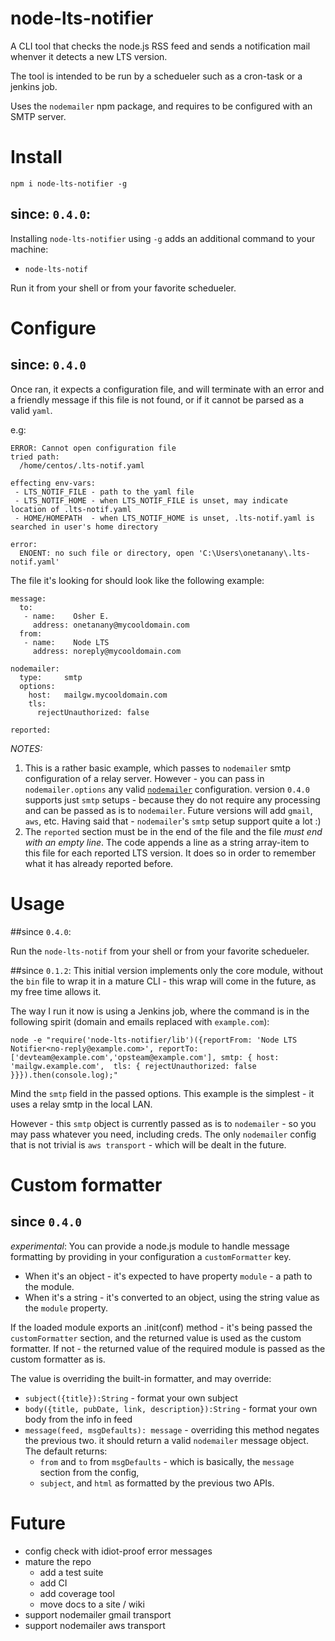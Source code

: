 # node-lts-notifier

A CLI tool that checks the node.js RSS feed and sends a notification mail whenver it detects a new LTS version.

The tool is intended to be run by a schedueler such as a cron-task or a jenkins job.

Uses the `nodemailer` npm package, and requires to be configured with an SMTP server.

# Install
```
npm i node-lts-notifier -g
```

## since: `0.4.0`:
Installing `node-lts-notifier` using `-g` adds an additional command to your machine:
 - `node-lts-notif`

Run it from your shell or from your favorite schedueler.
 
# Configure
## since: `0.4.0`

Once ran, it expects a configuration file, and will terminate with an error and a friendly 
message if this file is not found, or if it cannot be parsed as a valid `yaml`.

e.g:
```
ERROR: Cannot open configuration file
tried path:
  /home/centos/.lts-notif.yaml

effecting env-vars:
 - LTS_NOTIF_FILE - path to the yaml file
 - LTS_NOTIF_HOME - when LTS_NOTIF_FILE is unset, may indicate location of .lts-notif.yaml
 - HOME/HOMEPATH  - when LTS_NOTIF_HOME is unset, .lts-notif.yaml is searched in user's home directory

error:
  ENOENT: no such file or directory, open 'C:\Users\onetanany\.lts-notif.yaml'
```

The file it's looking for should look like the following example:
```
message:
  to:
   - name:    Osher E.
     address: onetanany@mycooldomain.com
  from:
   - name:    Node LTS
     address: noreply@mycooldomain.com

nodemailer:
  type:     smtp
  options:
    host:   mailgw.mycooldomain.com
    tls:
      rejectUnauthorized: false

reported:

```
*NOTES:* 
1. This is a rather basic example, which passes to `nodemailer` smtp configuration of a relay server.
   However - you can pass in `nodemailer.options` any valid [`nodemailer`](https://community.nodemailer.com/2-0-0-beta/setup-smtp/) configuration.
   version `0.4.0` supports just `smtp` setups - because they do not require any processing and can be passed as is to `nodemailer`.
   Future versions will add `gmail`, `aws`, etc.
   Having said that - `nodemailer`'s `smtp` setup support quite a lot :)
2. The `reported` section must be in the end of the file and the file *must end with an empty line*.
   The code appends a line as a string array-item to this file for each reported LTS version.
   It does so in order to remember what it has already reported before.

# Usage
##since `0.4.0`:

Run the `node-lts-notif` from your shell or from your favorite schedueler.

##since `0.1.2`:
This initial version implements only the core module, without the `bin` file to wrap it in a mature CLI - this wrap will come in the future, as my free time allows it.

The way I run it now is using a Jenkins job, where the command is in the following spirit (domain and emails replaced with `example.com`):

```
node -e "require('node-lts-notifier/lib')({reportFrom: 'Node LTS Notifier<no-reply@example.com>', reportTo: ['devteam@example.com','opsteam@example.com'], smtp: { host: 'mailgw.example.com',  tls: { rejectUnauthorized: false }}}).then(console.log);"
```

Mind the `smtp` field in the passed options.
This example is the simplest - it uses a relay smtp in the local LAN.

However - this  `smtp` object is currently passed as is to `nodemailer` - so you may pass whatever you need, including creds.
The only `nodemailer` config that is not trivial is `aws transport` - which will be dealt in the future.

# Custom formatter
## since `0.4.0`
*_experimental_*:
You can provide a node.js module to handle message formatting by providing in your configuration a `customFormatter` key.
 - When it's an object - it's expected to have property `module` - a path to the module.
 - When it's a string - it's converted to an object, using the string value as the `module` property. 

If the loaded module exports an .init(conf) method - it's being passed the `customFormatter` section, 
and the returned value is used as the custom formatter.
If not - the returned value of the required module is passed as the custom formatter as is.

The value is overriding the built-in formatter, and may override:
 - `subject({title}):String` - format your own subject
 - `body({title, pubDate, link, description}):String` - format your own body from the info in feed
 - `message(feed, msgDefaults): message` - overriding this method negates the previous two.
    it should return a valid `nodemailer` message object.
    The default returns:
     - `from` and `to` from `msgDefaults` - which is basically, the `message` section from the config, 
     - `subject`, and `html` as formatted by the previous two APIs.

# Future
 - config check with idiot-proof error messages
 - mature the repo
   - add a test suite
   - add CI
   - add coverage tool
   - move docs to a site / wiki
 - support nodemailer gmail transport
 - support nodemailer aws transport
